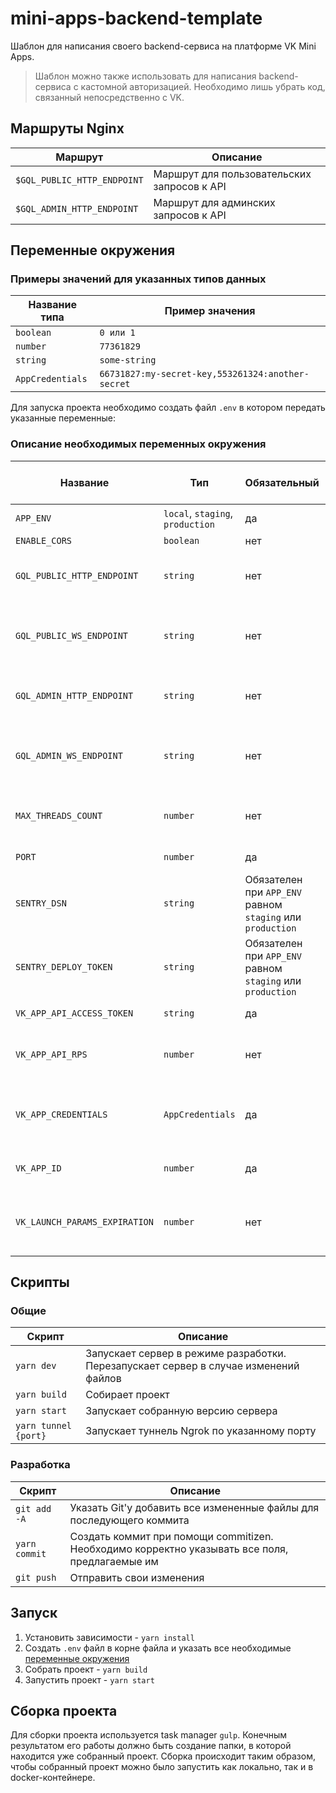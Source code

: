 # mini-apps-backend-template

Шаблон для написания своего backend-сервиса на платформе VK Mini Apps.

> Шаблон можно также использовать для написания backend-сервиса с кастомной
> авторизацией. Необходимо лишь убрать код, связанный непосредственно с VK.

## Маршруты Nginx

| Маршрут | Описание |
|---|---|
| `$GQL_PUBLIC_HTTP_ENDPOINT` | Маршрут для пользовательских запросов к API |
| `$GQL_ADMIN_HTTP_ENDPOINT` | Маршрут для админских запросов к API |

## Переменные окружения
### Примеры значений для указанных типов данных
| Название типа | Пример значения |
|---|---|
| `boolean` | `0 или 1` |
| `number` | `77361829` |
| `string` | `some-string` |
| `AppCredentials` | `66731827:my-secret-key,553261324:another-secret` |

Для запуска проекта необходимо создать файл `.env` в котором передать
указанные переменные:

### Описание необходимых переменных окружения
| Название | Тип | Обязательный | Значение по умолчанию | Описание  |
|---|---|---|---|---|
| `APP_ENV` | `local`, `staging`, `production` | да | | Среда запуска приложения |
| `ENABLE_CORS` | `boolean` | нет | `0` | Включить CORS | 
| `GQL_PUBLIC_HTTP_ENDPOINT` | `string` | нет | `/gql` | Путь GraphQL для доступа к пользовательским запросам |
| `GQL_PUBLIC_WS_ENDPOINT` | `string` | нет | | Путь GraphQL для доступа к пользовательскому веб-сокет подключению |
| `GQL_ADMIN_HTTP_ENDPOINT` | `string` | нет | `/gql-adm` | Путь GraphQL для доступа к админским запросам |
| `GQL_ADMIN_WS_ENDPOINT` | `string` | нет | | Путь GraphQL для доступа к пользовательскому веб-сокет подключению |
| `MAX_THREADS_COUNT` | `number` | нет | `1` | Максимальное количество поток, в которое можно запустить сервер |
| `PORT` | `number` | да | | Номер порта сервера |
| `SENTRY_DSN` | `string` | Обязателен при `APP_ENV` равном `staging` или `production` | | Sentry DSN для логирования ошибок |
| `SENTRY_DEPLOY_TOKEN` | `string` | Обязателен при `APP_ENV` равном `staging` или `production` | | Токен Sentry используемый при деплое артефактов |
| `VK_APP_API_ACCESS_TOKEN` | `string` | да | | Ключ доступа приложения |
| `VK_APP_API_RPS` | `number` | нет | `3` | Максимальный RPS для инстанса VKAPI на основе ключа приложения |
| `VK_APP_CREDENTIALS` | `AppCredentials` | да | | Список приложений с их секретными ключами у которых есть доступ в API |
| `VK_APP_ID` | `number` | да | | Идентификатор приложения VK Mini Apps |
| `VK_LAUNCH_PARAMS_EXPIRATION` | `number` | нет | `86400` (1 день) | Время в секундах, после которого параметры запуска признаются истекшими |

## Скрипты
### Общие
| Скрипт | Описание |
| --- | --- |
| `yarn dev` | Запускает сервер в режиме разработки. Перезапускает сервер в случае изменений файлов |
| `yarn build` | Собирает проект |
| `yarn start` | Запускает собранную версию сервера |
| `yarn tunnel {port}` | Запускает туннель Ngrok по указанному порту |

### Разработка
| Скрипт | Описание |
| --- | --- |
| `git add -A` | Указать Git'у добавить все измененные файлы для последующего коммита |
| `yarn commit` | Создать коммит при помощи commitizen. Необходимо корректно указывать все поля, предлагаемые им |
| `git push` | Отправить свои изменения |

## Запуск
1. Установить зависимости - `yarn install`
2. Создать `.env` файл в корне файла и указать все необходимые [переменные окружения](#переменные-окружения)
3. Собрать проект - `yarn build`
4. Запустить проект - `yarn start`

## Сборка проекта
Для сборки проекта используется task manager `gulp`. Конечным результатом его
работы должно быть создание папки, в которой находится уже собранный проект.
Сборка происходит таким образом, чтобы собранный проект можно было запустить 
как локально, так и в docker-контейнере.
